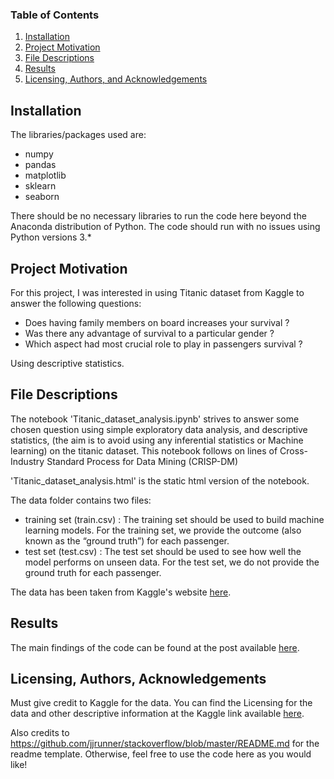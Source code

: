 
### Table of Contents

1. [Installation](#installation)
2. [Project Motivation](#motivation)
3. [File Descriptions](#files)
4. [Results](#results)
5. [Licensing, Authors, and Acknowledgements](#licensing)

## Installation <a name="installation"></a>

The libraries/packages used are:
- numpy
- pandas
- matplotlib
- sklearn
- seaborn

There should be no necessary libraries to run the code here beyond the Anaconda distribution of Python. The code should run with no issues using Python versions 3.*



## Project Motivation<a name="motivation"></a>

For this project, I was interested in using Titanic dataset from Kaggle to answer the following questions:

- Does having family members on board increases your survival ? 
- Was there any advantage of survival to a particular gender ?
- Which aspect had most crucial role to play in passengers survival ?

Using descriptive statistics.

## File Descriptions <a name="files"></a>

The notebook 'Titanic_dataset_analysis.ipynb' strives to answer some chosen question using simple exploratory data analysis, and descriptive statistics, (the aim is to avoid using any inferential statistics or Machine learning) on the titanic dataset. This notebook follows on lines of Cross-Industry Standard Process for Data Mining (CRISP-DM)

'Titanic_dataset_analysis.html' is the static html version of the notebook.

The data folder contains two files:

- training set (train.csv) : The training set should be used to build machine learning models. For the training set, we provide the outcome (also known as the “ground truth”) for each passenger.
- test set (test.csv) : The test set should be used to see how well the model performs on unseen data. For the test set, we do not provide the ground truth for each passenger.

The data has been taken from Kaggle's website [here](https://www.kaggle.com/c/titanic/data).


## Results<a name="results"></a>

The main findings of the code can be found at the post available [here](https://medium.com/@paawan01/would-you-survive-the-titanic-disaster-eda253bad4ec).

## Licensing, Authors, Acknowledgements<a name="licensing"></a>

Must give credit to Kaggle for the data.  You can find the Licensing for the data and other descriptive information at the Kaggle link available [here](https://www.kaggle.com/c/titanic/data).  

Also credits to https://github.com/jjrunner/stackoverflow/blob/master/README.md for the readme template.
Otherwise, feel free to use the code here as you would like! 
